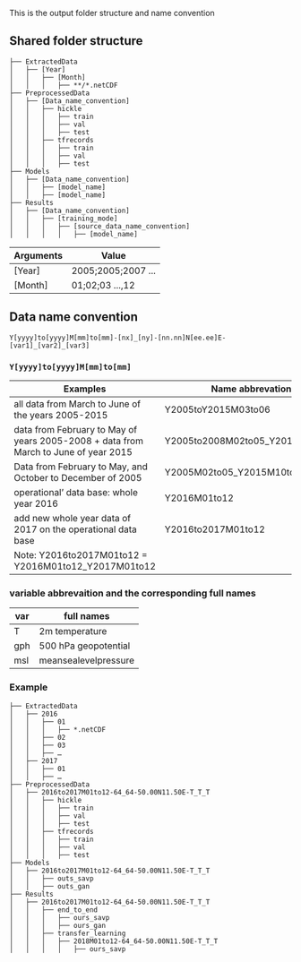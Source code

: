 This is the output folder structure and name convention

## Shared folder structure

```
├── ExtractedData
│   ├── [Year]
│   │   ├── [Month]
│   │   │   ├── **/*.netCDF
├── PreprocessedData
│   ├── [Data_name_convention]
│   │   ├── hickle
│   │   │   ├── train
│   │   │   ├── val
│   │   │   ├── test
│   │   ├── tfrecords
│   │   │   ├── train
│   │   │   ├── val
│   │   │   ├── test
├── Models
│   ├── [Data_name_convention]
│   │   ├── [model_name]
│   │   ├── [model_name]
├── Results
│   ├── [Data_name_convention]
│   │   ├── [training_mode]
│   │   │   ├── [source_data_name_convention]
│   │   │   │   ├── [model_name]

```

| Arguments	| Value	|
|---	|---	|
| [Year]	| 2005;2005;2007 ...|
| [Month]	| 01;02;03 ...,12	|


## Data name convention

`Y[yyyy]to[yyyy]M[mm]to[mm]-[nx]_[ny]-[nn.nn]N[ee.ee]E-[var1]_[var2]_[var3]`






### `Y[yyyy]to[yyyy]M[mm]to[mm]`

| Examples	| Name abbrevation 	|
|---	|---	|
|all data from March to June of the years 2005-2015	| Y2005toY2015M03to06 |   
|data from February to May of years 2005-2008 + data from March to June of year 2015| Y2005to2008M02to05_Y2015M03to06 |   
|Data from February to May, and October to December of 2005 |  Y2005M02to05_Y2015M10to12 |   
|operational’ data base: whole year 2016 |  Y2016M01to12 |   
|add new whole year data of 2017 on the operational data base |Y2016to2017M01to12 |  
| Note: Y2016to2017M01to12 = Y2016M01to12_Y2017M01to12|  



### variable abbrevaition and the corresponding full names

| var	| full  names 	|
|---	|---	|
|T|2m temperature|   
|gph|500 hPa geopotential|   
|msl|meansealevelpressure|   



### Example

```
├── ExtractedData
│   ├── 2016
│   │   ├── 01
│   │   │   ├── *.netCDF
│   │   ├── 02
│   │   ├── 03
│   │   ├── …
│   ├── 2017
│   │   ├── 01
│   │   ├── …
├── PreprocessedData
│   ├── 2016to2017M01to12-64_64-50.00N11.50E-T_T_T
│   │   ├── hickle
│   │   │   ├── train
│   │   │   ├── val
│   │   │   ├── test
│   │   ├── tfrecords
│   │   │   ├── train
│   │   │   ├── val
│   │   │   ├── test
├── Models
│   ├── 2016to2017M01to12-64_64-50.00N11.50E-T_T_T
│   │   ├── outs_savp
│   │   ├── outs_gan
├── Results
│   ├── 2016to2017M01to12-64_64-50.00N11.50E-T_T_T
│   │   ├── end_to_end
│   │   │   ├── ours_savp
│   │   │   ├── ours_gan
│   │   ├── transfer_learning
│   │   │   ├── 2018M01to12-64_64-50.00N11.50E-T_T_T
│   │   │   │   ├── ours_savp
```

